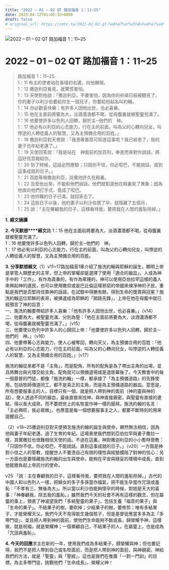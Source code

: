 ```yaml
---
title: "2022 – 01 – 02 QT 路加福音 1：11~25"
date: 2025-04-12T01:05:32+0800
draft: false
# original_url: https://cmtc.tw/2022-01-02-qt-%e8%b7%af%e5%8a%a0%e7%a6%8f%e9%9f%b3-1%ef%bc%9a1125
---
```


![2022 – 01 – 02 QT 路加福音 1：11\~25](/images/qt.jpg   "2022 – 01 – 02 QT 路加福音 1：11\~25")

# 2022 – 01 – 02 QT 路加福音 1：11\~25

> 路加福音 1：11\~25  
> 1：11 有主的使者站在香壇的右邊，向他顯現。  
> 1：12 撒迦利亞看見，就驚慌害怕。  
> 1：13 天使對他說：「撒迦利亞，不要害怕，因為你的祈禱已經被聽見了。你的妻子以利沙伯要給你生一個兒子，你要給他起名叫約翰。  
> 1：14 你必歡喜快樂；有許多人因他出世，也必喜樂。  
> 1：15 他在主面前將要為大，淡酒濃酒都不喝，從母腹裏就被聖靈充滿了。  
> 1：16 他要使許多以色列人回轉，歸於主─他們的　神。  
> 1：17 他必有以利亞的心志能力，行在主的前面，叫為父的心轉向兒女，叫悖逆的人轉從義人的智慧，又為主預備合用的百姓。」  
> 1：18 撒迦利亞對天使說：「我憑著甚麼可知道這事呢？我已經老了，我的妻子也年紀老邁了。」  
> 1：19 天使回答說：「我是站在　神面前的加百列，奉差而來對你說話，將這好信息報給你。  
> 1：20 到了時候，這話必然應驗；只因你不信，你必啞巴，不能說話，直到這事成就的日子。」  
> 1：21 百姓等候撒迦利亞，詫異他許久在殿裏。  
> 1：22 及至他出來，不能和他們說話，他們就知道他在殿裏見了異象；因為他直向他們打手式，竟成了啞巴。  
> 1：23 他供職的日子已滿，就回家去了。  
> 1：24 這些日子以後，他的妻子以利沙伯懷了孕，就隱藏了五個月，  
> 1：25 說：「主在眷顧我的日子，這樣看待我，要把我在人間的羞恥除掉。」

**1.** **經文誦讀**

**2. 今天默想****經文**路 1：15 他在主面前將要為大，淡酒濃酒都不喝，從母腹裏就被聖靈充滿了。  
1：16 他要使許多以色列人回轉，歸於主─他們的　神。  
1：17 他必有以利亞的心志能力，行在主的前面，叫為父的心轉向兒女，叫悖逆的人轉從義人的智慧，又為主預備合用的百姓。

**3. 分享默想經文**（1）v11\~17路加福音1章介紹了施洗約翰與耶穌的誕生，顯明上帝是掌管人類歷史的主宰，但上帝的掌權卻是選擇了使用「適合的器皿」。人成為神手中的「工作」，有作為貴重的，有作為卑賤的，神可以使用亞伯拉罕這樣的義人來興起神的選民，也可以使用撒但或是巴比倫這樣邪惡的帝國來煉淨神的子民，重點是我們是否堅持信靠神的話語，在試驗中得勝有餘，得到生命的獎賞與冠冕？施洗約翰這位耶穌的表哥，被揀選成為耶穌的「開路先鋒」，上帝在他在母腹中就已經預言了神的旨意：  
一、施洗約翰要帶給許多人喜樂：「他有許多人因他出世，也必喜樂。」（v14）  
二、他要為大，被聖靈充滿、分別為聖：「他在主面前將要為大，淡酒濃酒都不喝，從母腹裏就被聖靈充滿了。」（v15）  
三、他要使以色列中許多人的心歸回上帝：「他要使許多以色列人回轉，歸於主─他們的　神。」（v16）  
四、他要帶著心志與能力，使人心被奪回，轉向天父，為主預備合用的百姓：「他必有以利亞的心志能力，行在主的前面，叫為父的心轉向兒女，叫悖逆的人轉從義人的智慧，又為主預備合用的百姓。」（v17）

施洗約翰從來都不是「主角」，而是配角，所有的配角是為了帶出主角的出場，並且將舞台與光環交給主角，配角就可以預備退場或是退居幕後了。今天教會中的每一個基督的門徒，都像「施洗約翰」一樣，都承接了「為主預備道路」的先鋒使用。包括牧師傳道同工，都不是真正的主角，而是為主預備道路的器皿。意思是，所有想要服事主的人，目標只有一個，就是把人帶到神的面前（神的靈與神的話），使人透過不同的器皿，最後直接來找神，與神直接親密，與聖靈有直接的連結，得以長大成熟，而不要把世上的名牧當作神一樣的膜拜。施洗約翰的名言：「主必興旺，我必衰微」，也應當是每一個想要服事主之人，都要不斷時刻的用來提醒自己。

（2）v18\~25撒迦利亞對天使預言施洗約翰的誕生與使命，顯然無法相信，因為他與妻子年紀老邁，過了生育的年紀。這場景使我們想到亞伯拉罕與妻子撒拉一樣，其實撒拉也很難相信天使的話。不過在這裏，神對撒迦利亞的小小暫時管教：「只因你不信，你必啞巴，不能說話，直到這事成就的日子。」（v20）一方面是神對小信之人的管教，提醒世人不要憑自己有限的理性與經驗攔阻了對神的信心；另一方面也是要隱藏施洗約翰的出生與使命，能夠在平安與穩妥的環境中成長，直到他能擔負起上帝託付的使命。

v25 「說：主在眷顧我的日子，這樣看待我，要把我在人間的羞恥除掉。」古代的中國人和以色列人一樣，把婦女的多子多孫當作福氣，把不能生孕當作咒詛或羞恥：「不孝有三、無後為大」。所以當以利沙伯能夠懷孕的時候，對她是天大的喜事：「神眷顧我，除去我的羞恥。」雖然我們今天的社會不再有這樣的觀念，但在屬靈的事上，預表了神渴望我們「多結聖靈的果子」，包括生養「福音的果子」與「生命的果子」。不結果子的樹，要砍掉；少結果子的樹，要修剪；唯有多結果子，才能榮耀天父。我們今天不見得能生幾個孩子，但是基督徒應當多多為主「多帶門徒」，並且把人帶到神的面前，使他們生命能夠不斷成長，歸榮耀予神，這樣做，就是祝福，就是榮耀神；一個單顧自己，不結果子的人，在屬靈上，也是成為「咒詛與羞恥」。

**4. 今天的回應**求主在新的一年，使用我們成為多結果子，歸榮耀與神；但也要記得，我們不是把人帶到自己或名牧面前，而是把人帶到神的面前，與神親密。神給我們的方法，就是「聖靈」與「聖經」，這也是我們在推廣「一對一門訓」的目標，為主多帶門徒，挑戰他們「生命成長」、榮耀父神！